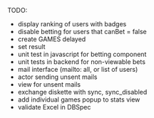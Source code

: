 TODO: 
* display ranking of users with badges
* disable betting for users that canBet = false
* create GAMES delayed
* set result
* unit test in javascript for betting component
* unit tests in backend for non-viewable bets
* mail interface (mailto: all, or list of users)
* actor sending unsent mails
* view for unsent mails
* exchange diskette with sync, sync_disabled 
* add individual games popup to stats view
* validate Excel in DBSpec


